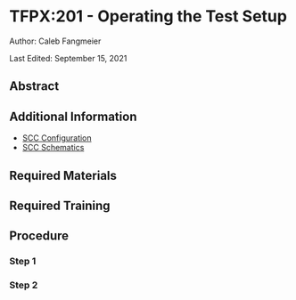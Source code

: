 # TFPX:201 - Operating the Test Setup

Author: Caleb Fangmeier

Last Edited: September 15, 2021

## Abstract

## Additional Information

  - [SCC Configuration](https://github.com/nebraska-silicon-lab/Lab-Instructions/blob/master/sop/TFPX/201_materials/RD53A_SCC_Configuration.pdf)
  - [SCC Schematics](https://github.com/nebraska-silicon-lab/Lab-Instructions/blob/master/sop/TFPX/201_materials/RD53A_SCC_Rev1.0.pdf)

## Required Materials


## Required Training

## Procedure

### Step 1

### Step 2
